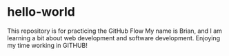 # hello-world
This repository is for practicing the GitHub Flow
My name is Brian, and I am learning a bit about web development and software development. Enjoying my time working in GITHUB!
